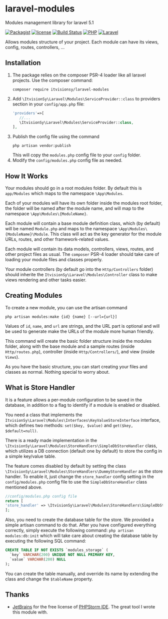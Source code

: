 # laravel-modules
Modules management library for laravel 5.1

[![Packagist](https://img.shields.io/packagist/v/itvisionsy/laravel-modules.svg)]()
[![license](https://img.shields.io/github/license/itvisionsy/laravel-modules.svg)]()
[![Build Status](https://travis-ci.org/itvisionsy/laravel-modules.svg?branch=master)](https://travis-ci.org/itvisionsy/laravel-modules)
[![PHP](https://img.shields.io/badge/PHP-5.6+-4F5B93.svg)]()
[![Laravel](https://img.shields.io/badge/Laravel-5.1-f4645f.svg)]()

Allows modules structure of your project. Each module can have its views, config, routes, controllers, ...

## Installation
 1. The package relies on the composer PSR-4 loader like all laravel projects. Use the composer command:
     ```
    composer require itvisionsy/laravel-modules
    ```
 1. Add `\ItvisionSy\Laravel\Modules\ServiceProvider::class` to providers section in your `config/app.php` file:
     ```php
    'providers'=>[
        //...
        \ItvisionSy\Laravel\Modules\ServiceProvider::class,
    ],
    ```
 1. Publish the config file using the command
    ```
    php artisan vendor:publish
    ```
    This will copy the `modules.php` config file to your `config` folder.
 1. Modify the `config/modules.php` config file as needed.

## How It Works
Your modules should go in a root modules folder. By default this is `app/Modules` which maps to the namespace 
`\App\Modules`.

Each of your modules will have its own folder inside the modules root folder, the folder will be named after the module 
name, and will map to the namespace `\App\Modules\{ModuleName}`.

Each module will contain a base module definition class, which (by default) will be named `Module.php` and maps to 
the namespace `\App\Modules\{ModuleName}\Module`. This class will act as the key generator for the module URLs, routes,
and other framework-related values.

Each module will contain its data models, controllers, views, routes, and other project files as usual. The `composer`
PSR-4 loader should take care of loading your module files and classes properly.

Your module controllers (by default go into the `Http/Controllers` folder) should inherite the 
`ItvisionSy\Laravel\Modules\Controller` class to make views rendering and other tasks easier.

## Creating Modules
To create a new module, you can use the artisan command
```
php artisan modules:make {id} {name} [--url={url}]
```
Values of `id`, `name`, and `url` are strings, and the URL part is optional and will be used to generate make the
  URLs of the module more human friendly.
  
This command will create the basic folder structure inside the modules folder, along with the base module and a sample
routes (inside `Http/routes.php`), controller (inside `Http/Controllers/`), and view (inside `Views`).

As you have the basic structure, you can start creating your files and classes as normal. Nothing special to worry about.

## What is Store Handler
It is a feature allows a per-module configuration to be saved in the database, in addition to a flag to identify if a 
module is enabled or disabled.

You need a class that implements the `ItvisionSy\Laravel\Modules\Interfaces\KeyValueStoreInterface` interface, which
defines two methods: `set($key, $value)` and `get($key, $default=null)`.

There is a ready made implementation in the `\ItvisionSy\Laravel\Modules\StoreHandlers\SimpleDbStoreHandler` class,
which utilizes a DB connection (default one by default) to store the config in a simple key/value table.

The feature comes disabled by default by setting the class `\ItvisionSy\Laravel\Modules\StoreHandlers\DummyStoreHandler`
as the store handler. To enable it, just change the `store_handler` config setting in the `config/modules.php` config 
file to use the `SimpleDbStoreHandler` class mentioned above.
```php
//config/modules.php config file
return [
'store_handler' => \ItvisionSy\Laravel\Modules\StoreHandlers\SimpleDbStoreHandler::class,
];
```

Also, you need to create the database table for the store. We provided a simple artisan command to do that. After you
have configured everything correctly, simply execute the following command:
`php artisan modules:db:init`
which will take care about creating the database table by executing the following SQL command:
```sql
CREATE TABLE IF NOT EXISTS `modules_storage` (
  `key` VARCHAR(200) UNIQUE NOT NULL PRIMARY KEY, 
  `value` VARCHAR(200) NULL
);
```
You can create the table manually, and override its name by extending the class and change the `$tableName` property.



## Thanks
 - [JetBrains](https://www.jetbrains.com/) for the free license of [PHPStorm IDE](https://www.jetbrains.com/phpstorm/specials/phpstorm/phpstorm.html). The great tool I wrote this module with.